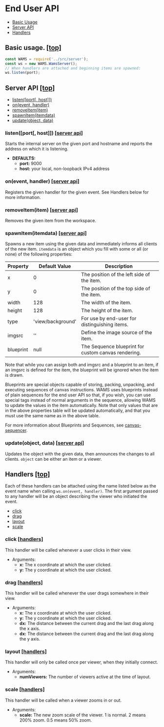 # <a id="contents"></a>End User API

* [Basic Usage](#basic_usage)
* [Server API](#server_api)
* [Handlers](#handlers)

## <a id="basic_usage"></a>Basic usage. [\[top\]](#contents)
```JavaScript
const WAMS = require('../src/server');
const ws = new WAMS.WamsServer();
// When handlers are attached and beginning items are spawned:
ws.listen(port);
```
## <a id="server_api"></a>Server API [\[top\]](#contents)

* [listen(\[port\[, host\]\])](#server_listen)
* [on(event, handler)](#server_on)
* [removeItem(item)](#server_removeItem)
* [spawnItem(itemdata)](#server_spawnItem)
* [update(object, data)](#server_update)

### <a id="server_listen"></a>listen(\[port\[, host\]\]) [\[server api\]](#server_api)
Starts the internal server on the given port and hostname and reports the address on which it is listening.
- __DEFAULTS:__
  * __port:__ 9000
  * __host:__ your local, non-loopback IPv4 address
 
### <a id="server_on"></a>on(event, handler) [\[server api\]](#server_api)
Registers the given handler for the given event. See Handlers below for more information.

### <a id="server_removeItem"></a>removeItem(item) [\[server api\]](#server_api)
Removes the given item from the workspace.

### <a id="server_spawnItem"></a>spawnItem(itemdata) [\[server api\]](#server_api)
Spawns a new item using the given data and immediately informs all clients of the new item. `itemdata` is an object which you fill with some or all (or none) of the following properties:

Property | Default Value | Description
---------|---------------|------------
x|0|The position of the left side of the item.
y|0|The position of the top side of the item.
width|128|The width of the item.
height|128|The height of the item.
type|'view/background'|For use by end-user for distinguishing items.
imgsrc|''|Define the image source of the item.
blueprint|null|The Sequence blueprint for custom canvas rendering.

Note that while you can assign both and imgsrc and a blueprint to an item, if an
imgsrc is defined for the item, the blueprint will be ignored when the item is
drawn.

Blueprints are special objects capable of storing, packing, unpacking, and
executing sequences of canvas instructions. WAMS uses blueprints instead of
plain sequences for the end user API so that, if you wish, you can use special
tags instead of normal arguments in the sequence, allowing WAMS to update the
values in the item automatically. Note that only values that are in the above
properties table will be updated automatically, and that you must use the same
name as in the above table.

For more information about Blueprints and Sequences, see 
[canvas-sequencer](https://www.npmjs.com/package/canvas-sequencer).

### <a id="server_update"></a>update(object, data) [\[server api\]](#server_api)
Updates the object with the given data, then announces the changes to all clients. `object` can be either an item or a viewer.

## <a id="handlers"></a>Handlers [\[top\]](#contents)
Each of these handlers can be attached using the name listed below as the event name when calling `ws.on(event, handler)`. The first argument passed to any handler will be an object describing the viewer who initiated the event.

* [click](#handlers_click)
* [drag](#handlers_drag)
* [layout](#handlers_layout)
* [scale](#handlers_scale)

### <a id="handlers_click"></a>click [\[handlers\]](#handlers)
This handler will be called whenever a user clicks in their view. 
* Arguments:
  * __x:__ The x coordinate at which the user clicked.
  * __y:__ The y coordinate at which the user clicked.

### <a id="handlers_drag"></a>drag [\[handlers\]](#handlers)
This handler will be called whenever the user drags somewhere in their view.
* Arguments:
  * __x:__ The x coordinate at which the user clicked.
  * __y:__ The y coordinate at which the user clicked.
  * __dx:__ The distance between the current drag and the last drag along the x axis.
  * __dx:__ The distance between the current drag and the last drag along the y axis.
 
### <a id="handlers_layout"></a>layout [\[handlers\]](#handlers)
This handler will only be called once per viewer, when they initially connect.
* Arguments:
  * __numViewers:__ The number of viewers active at the time of layout.

### <a id="handlers_scale"></a>scale [\[handlers\]](#handlers)
This handler will be called when a viewer zooms in or out.
* Arguments:
  * __scale:__ The new zoom scale of the viewer. 1 is normal. 2 means 200% zoom. 0.5 means 50% zoom.

